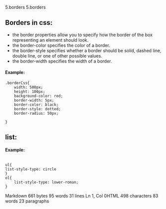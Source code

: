 5.borders
5.borders


## Borders in css:
- the border properties allow you to specify how the border of the box representing an element should look.
- the border-color specifies the color of a border.
- the border-style specifies whether a border should be solid, dashed line, double line, or one of other possible values.
- the border-width specifies the width of a border.
#### Example:
```
.borderCss{
    width: 500px;
    height: 100px;
    background-color: red;
    border-width: 5px;
    border-color: black;
    border-style: dotted;
    border-radius: 50px;
    
}
```
## list:
#### Example:
```

ul{
list-style-type: circle
}
ol{
    list-style-type: lower-roman;
}
```
Markdown 661 bytes 95 words 31 lines Ln 1, Col 0HTML 498 characters 83 words 23 paragraphs
